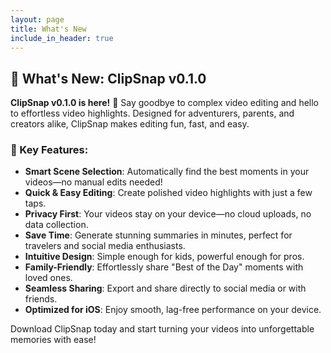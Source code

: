 ```yaml
---
layout: page
title: What's New
include_in_header: true
---
```


## 🚀 What's New: ClipSnap v0.1.0

**ClipSnap v0.1.0 is here!** 🎉 Say goodbye to complex video editing and hello to effortless video highlights. Designed for adventurers, parents, and creators alike, ClipSnap makes editing fun, fast, and easy.

### 🌟 Key Features:
- **Smart Scene Selection**: Automatically find the best moments in your videos—no manual edits needed!
- **Quick & Easy Editing**: Create polished video highlights with just a few taps.
- **Privacy First**: Your videos stay on your device—no cloud uploads, no data collection.
- **Save Time**: Generate stunning summaries in minutes, perfect for travelers and social media enthusiasts.
- **Intuitive Design**: Simple enough for kids, powerful enough for pros.
- **Family-Friendly**: Effortlessly share "Best of the Day" moments with loved ones.
- **Seamless Sharing**: Export and share directly to social media or with friends.
- **Optimized for iOS**: Enjoy smooth, lag-free performance on your device.

Download ClipSnap today and start turning your videos into unforgettable memories with ease!  
<br>
